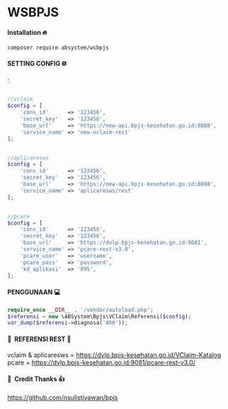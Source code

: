 # WSBPJS

#### Installation :fire:

`composer require absystem/wsbpjs`

#### SETTING CONFIG :globe_with_meridians:
:

```php
 
//vclaim
$config = [
	'cons_id'      => '123456',
	'secret_key'   => '123456',
	'base_url'     => 'https://new-api.bpjs-kesehatan.go.id:8080',
	'service_name' => 'new-vclaim-rest'
];


//aplicaresws
$config = [
	'cons_id'      => '123456',
	'secret_key'   => '123456',
	'base_url'     => 'https://new-api.bpjs-kesehatan.go.id:8080',
	'service_name' => 'aplicaresws/rest'
];


//pcare
$config = [
	'cons_id'      => '123456',
	'secret_key'   => '123456',
	'base_url'     => 'https://dvlp.bpjs-kesehatan.go.id:9081',
	'service_name' => 'pcare-rest-v3.0',
	'pcare_user'   => 'username',
	'pcare_pass'   => 'password',
	'kd_aplikasi'  => '095',
];
```

#### PENGGUNAAN :computer:
```php
require_once __DIR__ . '/vendor/autoload.php';
$referensi = new \ABSystem\Bpjs\VClaim\Referensi($config);
var_dump($referensi->diagnosa('A00'));

```

#### :link:&nbsp;&nbsp;REFERENSI REST :blue_book:
vclaim & aplicaresws = https://dvlp.bpjs-kesehatan.go.id/VClaim-Katalog
<br/>
pcare = https://dvlp.bpjs-kesehatan.go.id:9081/pcare-rest-v3.0/


#### :link:&nbsp;&nbsp;Credit Thanks :thumbsup:

https://github.com/nsulistiyawan/bpjs